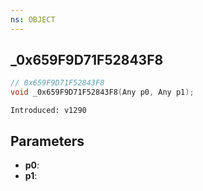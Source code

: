 ```yaml
---
ns: OBJECT
---
```

## _0x659F9D71F52843F8

```c
// 0x659F9D71F52843F8
void _0x659F9D71F52843F8(Any p0, Any p1);
```

```
Introduced: v1290
```

## Parameters
* **p0**:
* **p1**:


